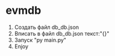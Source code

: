 # evmdb


1. Создать файл db_db.json
2. Вписать в файл db_db.json текст:"{}"
3. Запуск "py main.py"
4. Enjoy
